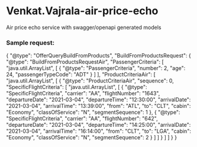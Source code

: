 # Venkat.Vajrala-air-price-echo
Air price echo service with swagger/openapi  generated models

### Sample request:
{
    "@type": "OfferQueryBuildFromProducts",
    "BuildFromProductsRequest": {
        "@type": "BuildFromProductsRequestAir",
        "PassengerCriteria": [
            "java.util.ArrayList",
            [
                {
                    "@type": "PassengerCriteria",
                    "number": 2,
                    "age": 24,
                    "passengerTypeCode": "ADT"
                }
            ]
        ],
        "ProductCriteriaAir": [
            "java.util.ArrayList",
            [
                {
                    "@type": "ProductCriteriaAir",
                    "sequence": 0,
                    "SpecificFlightCriteria": [
                        "java.util.ArrayList",
                        [
                            {
                                "@type": "SpecificFlightCriteria",
                                "carrier": "AA",
                                "flightNumber": "1643",
                                "departureDate": "2021-03-04",
                                "departureTime": "12:30:00",
                                "arrivalDate": "2021-03-04",
                                "arrivalTime": "13:39:00",
                                "from": "ATL",
                                "to": "CLT",
                                "cabin": "Economy",
                                "classOfService": "N",
                                "segmentSequence": 1
                            },
                            {
                                "@type": "SpecificFlightCriteria",
                                "carrier": "AA",
                                "flightNumber": "642",
                                "departureDate": "2021-03-04",
                                "departureTime": "14:25:00",
                                "arrivalDate": "2021-03-04",
                                "arrivalTime": "16:14:00",
                                "from": "CLT",
                                "to": "LGA",
                                "cabin": "Economy",
                                "classOfService": "N",
                                "segmentSequence": 2
                            }
                        ]
                    ]
                }
            ]
        ]
    }
}
